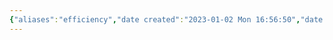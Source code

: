 ```yaml
---
{"aliases":"efficiency","date created":"2023-01-02 Mon 16:56:50","date modified":"2023-01-02 Mon 16:56:55","dg-publish":true,"permalink":"/01-guide/efficiency/","dgPassFrontmatter":true}
---
```


